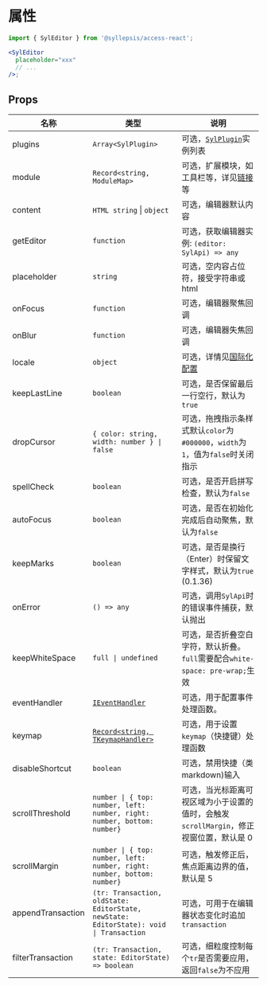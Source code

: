 # 属性 <!-- {docsify-ignore-all} -->

```jsx
import { SylEditor } from '@syllepsis/access-react';

<SylEditor
  placeholder="xxx"
  // ...
/>;
```

## Props

| 名称              | 类型                                                                                                                | 说明                                                                                   |
| ----------------- | ------------------------------------------------------------------------------------------------------------------- | -------------------------------------------------------------------------------------- |
| plugins           | `Array<SylPlugin>`                                                                                                  | 可选，[`SylPlugin`](/zh-cn/plugins/README)实例列表                                     |
| module            | `Record<string, ModuleMap>`                                                                                         | 可选，扩展模块，如工具栏等，详见[链接](/zh-cn/modules/README.md) 等                    |
| content           | `HTML string` \| `object`                                                                                           | 可选，编辑器默认内容                                                                   |
| getEditor         | `function`                                                                                                          | 可选，获取编辑器实例: `(editor: SylApi) => any`                                        |
| placeholder       | `string`                                                                                                            | 可选，空内容占位符，接受字符串或 html                                                  |
| onFocus           | `function`                                                                                                          | 可选，编辑器聚焦回调                                                                   |
| onBlur            | `function`                                                                                                          | 可选，编辑器失焦回调                                                                   |
| locale            | `object`                                                                                                            | 可选，详情见[国际化配置](/zh-cn/others/i18n)                                           |
| keepLastLine      | `boolean`                                                                                                           | 可选，是否保留最后一行空行，默认为`true`                                               |
| dropCursor        | `{ color: string, width: number } \| false`                                                                         | 可选，拖拽指示条样式默认`color`为`#000000`，`width`为`1`，值为`false`时关闭指示        |
| spellCheck        | `boolean`                                                                                                           | 可选，是否开启拼写检查，默认为`false`                                                  |
| autoFocus         | `boolean`                                                                                                           | 可选，是否在初始化完成后自动聚焦，默认为`false`                                        |
| keepMarks         | `boolean`                                                                                                           | 可选，是否是换行（Enter）时保留文字样式，默认为`true` (0.1.36)                         |
| onError           | `() => any`                                                                                                         | 可选，调用`SylApi`时的错误事件捕获，默认抛出                                           |
| keepWhiteSpace    | `full \| undefined`                                                                                                 | 可选，是否折叠空白字符，默认折叠。`full`需要配合`white-space: pre-wrap;`生效           |
| eventHandler      | [`IEventHandler`](https://bytedance.github.io/syllepsis/#/zh-cn/chapters/syl-plugin?id=controller)                  | 可选，用于配置事件处理函数。                                                           |
| keymap            | [`Record<string, TKeymapHandler>`](https://bytedance.github.io/syllepsis/#/zh-cn/chapters/syl-plugin?id=controller) | 可选，用于设置`keymap`（快捷键）处理函数                                               |
| disableShortcut   | `boolean`                                                                                                           | 可选，禁用快捷（类 markdown)输入                                                       |
| scrollThreshold   | `number \| { top: number, left: number, right: number, bottom: number}`                                             | 可选，当光标距离可视区域为小于设置的值时，会触发`scrollMargin`，修正视窗位置，默认是 0 |
| scrollMargin      | `number \| { top: number, left: number, right: number, bottom: number}`                                             | 可选，触发修正后，焦点距离边界的值，默认是 5                                           |
| appendTransaction | `(tr: Transaction, oldState: EditorState, newState: EditorState): void \| Transaction`                              | 可选，可用于在编辑器状态变化时追加`transaction`                                        |
| filterTransaction | `(tr: Transaction, state: EditorState) => boolean`                                                                  | 可选，细粒度控制每个`tr`是否需要应用，返回`false`为不应用                              |
